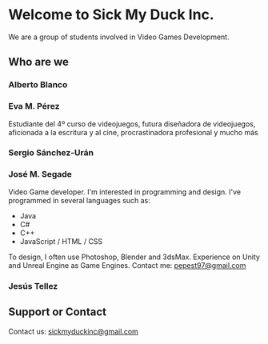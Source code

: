 ﻿# Welcome to Sick My Duck Inc.

We are a group of students involved in Video Games Development.

## Who are we

### Alberto Blanco
### Eva M. Pérez
Estudiante del 4º curso de videojuegos, futura diseñadora de videojuegos, aficionada a la escritura y al cine, procrastinadora profesional y mucho más
### Sergio Sánchez-Urán
### José M. Segade

Video Game developer. I'm interested in programming and design. I've programmed in several languages such as:
- Java 
- C#
- C++
- JavaScript / HTML / CSS </br>

To design, I often use Photoshop, Blender and 3dsMax. Experience on Unity and Unreal Engine as Game Engines. Contact me: <pepest97@gmail.com>

### Jesús Tellez

## Support or Contact

Contact us: <sickmyduckinc@gmail.com>

